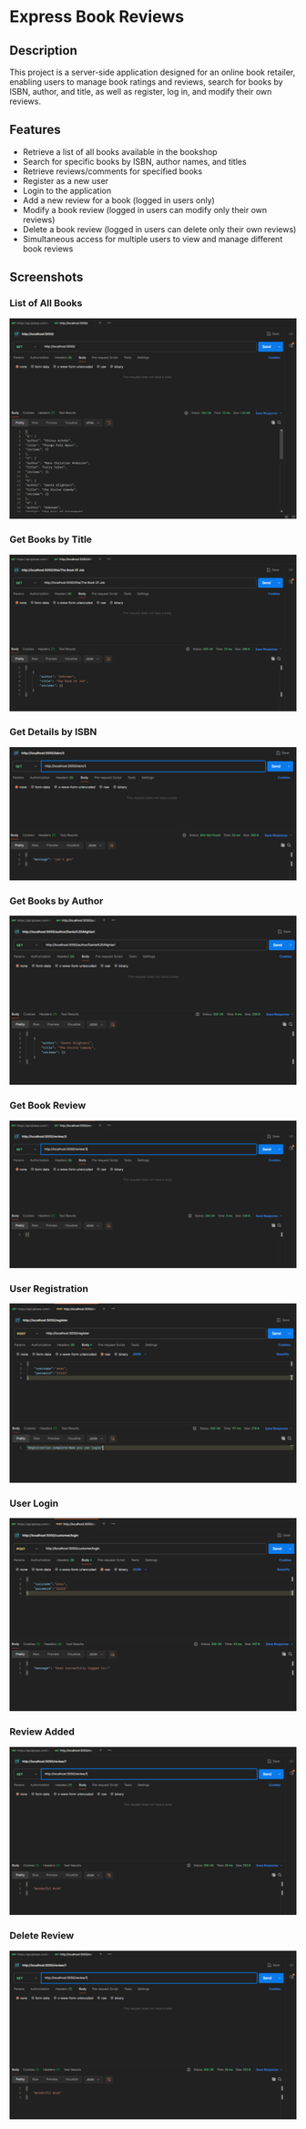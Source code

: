 # Express Book Reviews

## Description
This project is a server-side application designed for an online book retailer, enabling users to manage book ratings and reviews, search for books by ISBN, author, and title, as well as register, log in, and modify their own reviews.

## Features
- Retrieve a list of all books available in the bookshop
- Search for specific books by ISBN, author names, and titles
- Retrieve reviews/comments for specified books
- Register as a new user
- Login to the application
- Add a new review for a book (logged in users only)
- Modify a book review (logged in users can modify only their own reviews)
- Delete a book review (logged in users can delete only their own reviews)
- Simultaneous access for multiple users to view and manage different book reviews
## Screenshots

### List of All Books
![List of All Books](1-getallbooks.png)

### Get Books by Title
![Get Books by Title](4-getbooksbytitle.png)

### Get Details by ISBN
![Get Details by ISBN](2-gedetailsISBN.png)

### Get Books by Author
![Get Books by Author](3-getbooksbyauthor.png)

### Get Book Review
![Get Book Review](5-getbookreview.png)

### User Registration
![User Registration](6-register.png)

### User Login
![User Login](7-login.png)

### Review Added
![Review Added](8-reviewadded.png)

### Delete Review
![Delete Review](9-deletereview.png)
